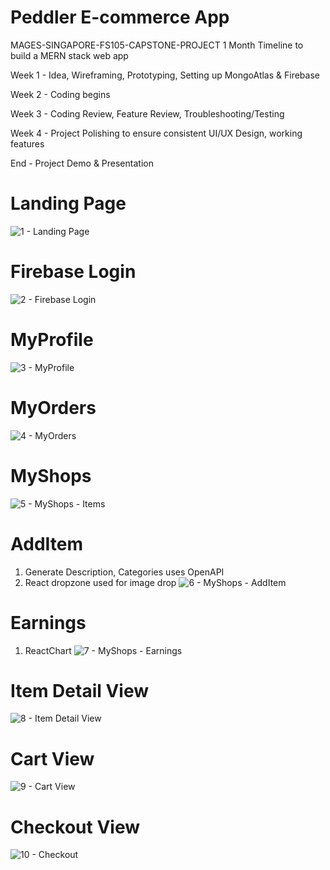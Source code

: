 # Peddler E-commerce App
MAGES-SINGAPORE-FS105-CAPSTONE-PROJECT
1 Month Timeline to build a MERN stack web app

Week 1 - Idea, Wireframing, Prototyping, Setting up MongoAtlas & Firebase

Week 2 - Coding begins

Week 3 - Coding Review, Feature Review, Troubleshooting/Testing

Week 4 - Project Polishing to ensure consistent UI/UX Design, working features

End - Project Demo & Presentation


# Landing Page
![1 - Landing Page](https://github.com/user-attachments/assets/4a7c5e3d-5480-44d8-a9b3-31ec6743c1c2)

# Firebase Login
![2 - Firebase Login](https://github.com/user-attachments/assets/2e11c5e4-3cca-4c18-b108-b09f486e74aa)

# MyProfile
![3 - MyProfile](https://github.com/user-attachments/assets/2c3a79eb-07fa-47bc-bb03-bb0dfcbae36f)

# MyOrders
![4 - MyOrders](https://github.com/user-attachments/assets/edcc61f9-eadc-4a6a-8c2d-094638006888)

# MyShops
![5 - MyShops - Items](https://github.com/user-attachments/assets/05f2f925-a65c-47ab-a842-a3ade187326c)

# AddItem
1) Generate Description, Categories uses OpenAPI
2) React dropzone used for image drop
![6 - MyShops - AddItem](https://github.com/user-attachments/assets/db005254-35b1-4ac8-8748-d37eca6f9d70)

# Earnings
1) ReactChart
![7 - MyShops - Earnings](https://github.com/user-attachments/assets/eb510c5a-29db-4359-87a5-35b427692d59)

# Item Detail View
![8 - Item Detail View](https://github.com/user-attachments/assets/86cea6d4-f857-4574-9829-057f7268085f)

# Cart View
![9 - Cart View](https://github.com/user-attachments/assets/f6567a3b-d380-4165-938d-728c025c5f88)

# Checkout View
![10 - Checkout](https://github.com/user-attachments/assets/e697d34c-3653-4e7f-9a11-6dd080d6358b)




